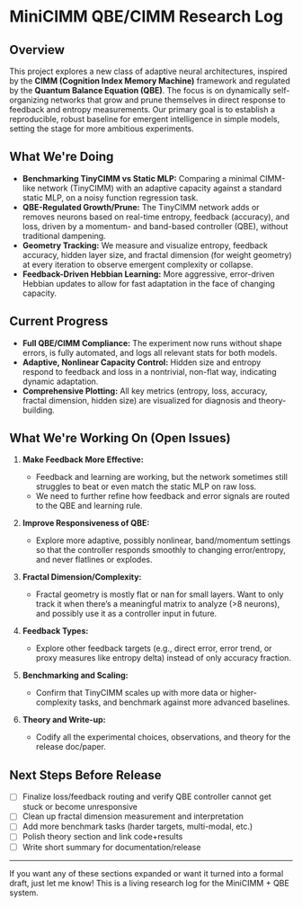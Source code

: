 # MiniCIMM QBE/CIMM Research Log

## Overview

This project explores a new class of adaptive neural architectures, inspired by the **CIMM (Cognition Index Memory Machine)** framework and regulated by the **Quantum Balance Equation (QBE)**. The focus is on dynamically self-organizing networks that grow and prune themselves in direct response to feedback and entropy measurements. Our primary goal is to establish a reproducible, robust baseline for emergent intelligence in simple models, setting the stage for more ambitious experiments.

## What We're Doing

* **Benchmarking TinyCIMM vs Static MLP:** Comparing a minimal CIMM-like network (TinyCIMM) with an adaptive capacity against a standard static MLP, on a noisy function regression task.
* **QBE-Regulated Growth/Prune:** The TinyCIMM network adds or removes neurons based on real-time entropy, feedback (accuracy), and loss, driven by a momentum- and band-based controller (QBE), without traditional dampening.
* **Geometry Tracking:** We measure and visualize entropy, feedback accuracy, hidden layer size, and fractal dimension (for weight geometry) at every iteration to observe emergent complexity or collapse.
* **Feedback-Driven Hebbian Learning:** More aggressive, error-driven Hebbian updates to allow for fast adaptation in the face of changing capacity.

## Current Progress

* **Full QBE/CIMM Compliance:** The experiment now runs without shape errors, is fully automated, and logs all relevant stats for both models.
* **Adaptive, Nonlinear Capacity Control:** Hidden size and entropy respond to feedback and loss in a nontrivial, non-flat way, indicating dynamic adaptation.
* **Comprehensive Plotting:** All key metrics (entropy, loss, accuracy, fractal dimension, hidden size) are visualized for diagnosis and theory-building.

## What We're Working On (Open Issues)

1. **Make Feedback More Effective:**

   * Feedback and learning are working, but the network sometimes still struggles to beat or even match the static MLP on raw loss.
   * We need to further refine how feedback and error signals are routed to the QBE and learning rule.

2. **Improve Responsiveness of QBE:**

   * Explore more adaptive, possibly nonlinear, band/momentum settings so that the controller responds smoothly to changing error/entropy, and never flatlines or explodes.

3. **Fractal Dimension/Complexity:**

   * Fractal geometry is mostly flat or nan for small layers. Want to only track it when there’s a meaningful matrix to analyze (>8 neurons), and possibly use it as a controller input in future.

4. **Feedback Types:**

   * Explore other feedback targets (e.g., direct error, error trend, or proxy measures like entropy delta) instead of only accuracy fraction.

5. **Benchmarking and Scaling:**

   * Confirm that TinyCIMM scales up with more data or higher-complexity tasks, and benchmark against more advanced baselines.

6. **Theory and Write-up:**

   * Codify all the experimental choices, observations, and theory for the release doc/paper.

## Next Steps Before Release

* [ ] Finalize loss/feedback routing and verify QBE controller cannot get stuck or become unresponsive
* [ ] Clean up fractal dimension measurement and interpretation
* [ ] Add more benchmark tasks (harder targets, multi-modal, etc.)
* [ ] Polish theory section and link code+results
* [ ] Write short summary for documentation/release

---

If you want any of these sections expanded or want it turned into a formal draft, just let me know! This is a living research log for the MiniCIMM + QBE system.
